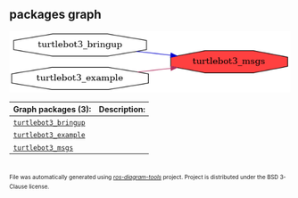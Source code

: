 <!--
File was automatically generated using 'ros-diagram-tools' project.
Project is distributed under the BSD 3-Clause license.
-->

## packages graph

[![turtlebot3_msgs](turtlebot3_msgs.png "turtlebot3_msgs")](turtlebot3_msgs.png)

| Graph packages (3): | Description: |
| ----------------------------------- | ------------ |
| [`turtlebot3_bringup`](turtlebot3_bringup.html) |  |
| [`turtlebot3_example`](turtlebot3_example.html) |  |
| [`turtlebot3_msgs`](turtlebot3_msgs.html) |  |


</br>
<font size="1">
File was automatically generated using <a href="https://github.com/anetczuk/ros-diagram-tools"><i>ros-diagram-tools</i></a> project.
Project is distributed under the BSD 3-Clause license.
</font>
